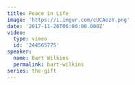 ```yaml
---
title: Peace in Life
image: 'https://i.imgur.com/cUCAozY.png'
date: '2017-11-26T06:00:00.000Z'
video:
  type: vimeo
  id: '244565775'
speaker:
  name: Bart Wilkins
  permalink: bart-wilkins
series: the-gift
---
```


